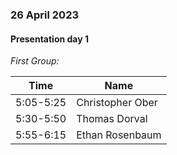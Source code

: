 ### 26 April 2023
#### Presentation day 1

*First Group:*

|Time|Name|
|--|--|
|5:05-5:25|Christopher Ober|
|5:30-5:50|Thomas Dorval|
|5:55-6:15|Ethan Rosenbaum|
